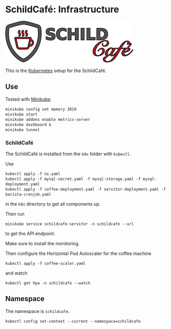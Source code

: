 # SchildCafé: Infrastructure

![SchildCafé](logo.png)


This is the [Kubernetes](https://kubernetes.io/) setup for the SchildCafé.

## Use

Tested with [Minikube](https://minikube.sigs.k8s.io/docs/).

```
minikube config set memory 3819
minikube start
minikube addons enable metrics-server
minikube dashboard &
minikube tunnel
```

### SchildCafé

The SchildCafé is installed from the `k8s` folder with `kubectl`.

Use
```
kubectl apply -f ns.yaml
kubectl apply -f mysql-secret.yaml -f mysql-storage.yaml -f mysql-deployment.yaml
kubectl apply -f coffee-deployment.yaml -f servitor-deployment.yaml -f barista-cronjob.yaml
```
in the `k8s` directory to get all components up.

Then run
```
minikube service schildcafe-servitor -n schildcafe --url
```
to get the API endpoint.

Make sure to install the monitoring.

Then configure the Horizontal Pod Autoscaler for the coffee machine
```
kubectl apply -f coffee-scaler.yaml
```
and watch
```
kubectl get hpa -n schildcafe --watch
```

## Namespace

The namespace is `schildcafe`.

```
kubectl config set-context --current --namespace=schildcafe
```
